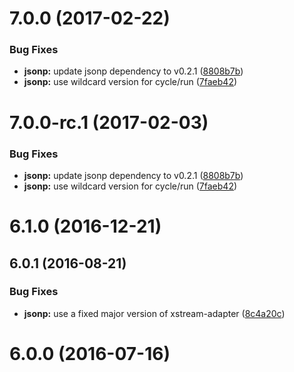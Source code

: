 <a name="7.0.0"></a>
# 7.0.0 (2017-02-22)


### Bug Fixes

* **jsonp:** update jsonp dependency to v0.2.1 ([8808b7b](https://github.com/cyclejs/cyclejs/commit/8808b7b))
* **jsonp:** use wildcard version for cycle/run ([7faeb42](https://github.com/cyclejs/cyclejs/commit/7faeb42))



<a name="7.0.0-rc.1"></a>
# 7.0.0-rc.1 (2017-02-03)


### Bug Fixes

* **jsonp:** update jsonp dependency to v0.2.1 ([8808b7b](https://github.com/cyclejs/cyclejs/commit/8808b7b))
* **jsonp:** use wildcard version for cycle/run ([7faeb42](https://github.com/cyclejs/cyclejs/commit/7faeb42))



<a name="6.1.0"></a>
# 6.1.0 (2016-12-21)



<a name="6.0.1"></a>
## 6.0.1 (2016-08-21)


### Bug Fixes

* **jsonp:** use a fixed major version of xstream-adapter ([8c4a20c](https://github.com/cyclejs/cyclejs/commit/8c4a20c))



<a name="6.0.0"></a>
# 6.0.0 (2016-07-16)



